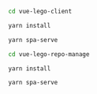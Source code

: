 ```bash
cd vue-lego-client

yarn install

yarn spa-serve
```

```bash
cd vue-lego-repo-manage

yarn install

yarn spa-serve
```
